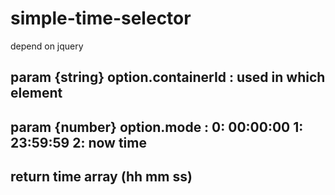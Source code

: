 # simple-time-selector
depend on jquery 

## param {string} option.containerId : used in  which element
## param {number} option.mode :  0: 00:00:00 1: 23:59:59 2: now time
## return time array (hh mm ss)
